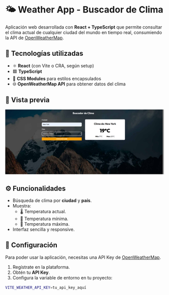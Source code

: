 # 🌤️ Weather App - Buscador de Clima

Aplicación web desarrollada con **React + TypeScript** que permite consultar el clima actual de cualquier ciudad del mundo en tiempo real, consumiendo la API de [OpenWeatherMap](https://openweathermap.org/).

## 🚀 Tecnologías utilizadas

- ⚛️ **React** (con Vite o CRA, según setup)
- 🟦 **TypeScript**
- 🎨 **CSS Modules** para estilos encapsulados
- 🌐 **OpenWeatherMap API** para obtener datos del clima

## 📸 Vista previa

![Weather App Screenshot](./public/screenshot.png)

## ⚙️ Funcionalidades

- Búsqueda de clima por **ciudad** y **país**.
- Muestra:
  - 🌡️ Temperatura actual.
  - 🔻 Temperatura mínima.
  - 🔺 Temperatura máxima.
- Interfaz sencilla y responsive.

## 🔑 Configuración

Para poder usar la aplicación, necesitas una API Key de [OpenWeatherMap](https://openweathermap.org/api).

1. Regístrate en la plataforma.
2. Obtén tu **API Key**.
3. Configura la variable de entorno en tu proyecto:

```bash
VITE_WEATHER_API_KEY=tu_api_key_aquí
